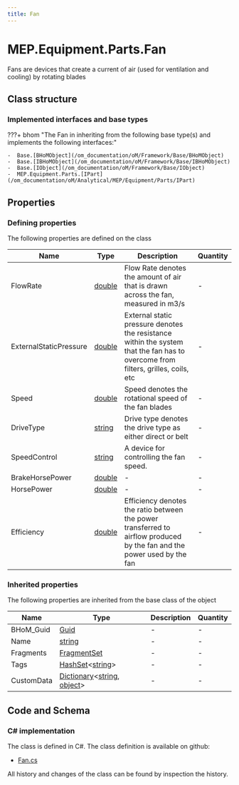 ```yaml
---
title: Fan
---
```


# MEP.Equipment.Parts.Fan

Fans are devices that create a current of air (used for ventilation and cooling) by rotating blades

## Class structure

### Implemented interfaces and base types

???+ bhom "The Fan in inheriting from the following base type(s) and implements the following interfaces:"

    -  Base.[BHoMObject](/om_documentation/oM/Framework/Base/BHoMObject)
    -  Base.[IBHoMObject](/om_documentation/oM/Framework/Base/IBHoMObject)
    -  Base.[IObject](/om_documentation/oM/Framework/Base/IObject)
    -  MEP.Equipment.Parts.[IPart](/om_documentation/oM/Analytical/MEP/Equipment/Parts/IPart)


## Properties



### Defining properties

The following properties are defined on the class

| Name             | Type             | Description      | Quantity         |
|------------------|------------------|------------------|------------------|
| FlowRate | [double](https://learn.microsoft.com/en-us/dotnet/api/System.Double?view=netstandard-2.0) | Flow Rate denotes the amount of air that is drawn across the fan, measured in m3/s | - |
| ExternalStaticPressure | [double](https://learn.microsoft.com/en-us/dotnet/api/System.Double?view=netstandard-2.0) | External static pressure denotes the resistance within the system that the fan has to overcome from filters, grilles, coils, etc | - |
| Speed | [double](https://learn.microsoft.com/en-us/dotnet/api/System.Double?view=netstandard-2.0) | Speed denotes the rotational speed of the fan blades | - |
| DriveType | [string](https://learn.microsoft.com/en-us/dotnet/api/System.String?view=netstandard-2.0) | Drive type denotes the drive type as either direct or belt | - |
| SpeedControl | [string](https://learn.microsoft.com/en-us/dotnet/api/System.String?view=netstandard-2.0) | A device for controlling the fan speed. | - |
| BrakeHorsePower | [double](https://learn.microsoft.com/en-us/dotnet/api/System.Double?view=netstandard-2.0) | - | - |
| HorsePower | [double](https://learn.microsoft.com/en-us/dotnet/api/System.Double?view=netstandard-2.0) | - | - |
| Efficiency | [double](https://learn.microsoft.com/en-us/dotnet/api/System.Double?view=netstandard-2.0) | Efficiency denotes the ratio between the power transferred to airflow produced by the fan and the power used by the fan | - |


### Inherited properties
The following properties are inherited from the base class of the object

| Name             | Type             | Description      | Quantity         |
|------------------|------------------|------------------|------------------|
| BHoM_Guid | [Guid](https://learn.microsoft.com/en-us/dotnet/api/System.Guid?view=netstandard-2.0) | - | - |
| Name | [string](https://learn.microsoft.com/en-us/dotnet/api/System.String?view=netstandard-2.0) | - | - |
| Fragments | [FragmentSet](/om_documentation/oM/Framework/Base/FragmentSet) | - | - |
| Tags | [HashSet](https://learn.microsoft.com/en-us/dotnet/api/System.Collections.Generic.HashSet-1?view=netstandard-2.0)&lt;[string](https://learn.microsoft.com/en-us/dotnet/api/System.String?view=netstandard-2.0)&gt; | - | - |
| CustomData | [Dictionary](https://learn.microsoft.com/en-us/dotnet/api/System.Collections.Generic.Dictionary-2?view=netstandard-2.0)&lt;[string](https://learn.microsoft.com/en-us/dotnet/api/System.String?view=netstandard-2.0), [object](https://learn.microsoft.com/en-us/dotnet/api/System.Object?view=netstandard-2.0)&gt; | - | - |


## Code and Schema

### C# implementation

The class is defined in C#. The class definition is available on github:

- [Fan.cs](https://github.com/BHoM/BHoM/blob/develop/MEP_oM/Equipment\Parts\Fan.cs)

All history and changes of the class can be found by inspection the history.
